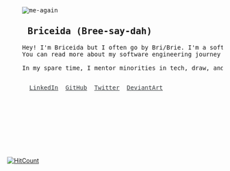 


<html charset="utf-8" class="gr__localhost"><head> <link type="text/css" href="main.css"> <meta name="msapplication-TileColor" content="#ffffff"> <meta name="theme-color" content="#ffffff"> <meta name="viewport" content="width=device-width"> <link rel="stylesheet" href="https://maxcdn.bootstrapcdn.com/bootstrap/4.2.1/css/bootstrap.min.css" integrity="sha384-GJzZqFGwb1QTTN6wy59ffF1BuGJpLSa9DkKMp0DgiMDm4iYMj70gZWKYbI706tWS" crossorigin="anonymous">  <link href="main.css" rel="stylesheet"></head> 
 <body class="dark-mode vsc-initialized" data-gr-c-s-loaded="true">
  
  
<pre class="tab" style="margin-left: 2.5em;padding: 0 7em 2em 0;border-width: 2px;">

  
  <div id="app"><div><div class="navbar card1"></a><div class="mr-auto nav" id="bg"></div></div><section id="aboutme"><div class="row first-section"><div class="col-xs-1 col-md-1"></div><div class="col-xs-9 col-md-5 brd"><img class="img-fluid card2" src="https://media.giphy.com/media/8OJdqYqN1Nii3UTD6l/giphy.gif" alt="me-again"></div><div class="col-xs-4 col-md-5 text-center"><h2> Briceida (Bree-say-dah)</h2><p>Hey! I'm Briceida but I often go by Bri/Brie. I'm a software developer in San Francisco.
You can read more about my software engineering journey <a href="https://medium.com/engineers-optimizely/from-security-guard-to-backend-engineer-how-the-i-own-it-scholarship-changed-my-life-ebf1d370ffc3"> <i style="color: rgb(101, 23, 184);">here.</i> </a><br><br>In my spare time, I mentor minorities in tech, draw, and paint miniatures.<div class="social-media">  
  <a class="btn btn1" href="https://www.linkedin.com/in/briceida-mariscal/" target="_blank" style="color: rgb(53, 57, 60);">LinkedIn</a>  <a class="btn btn1" href="https://www.github.com/BMariscal/" target="_blank" style="color: rgb(53, 57, 60);">GitHub</a>  <a class="btn btn1" href="https://twitter.com/briceidamars" target="_blank" style="color: rgb(53, 57, 60);">Twitter</a>  <a class="btn btn1" href="https://deviantart.com/bmariscal/" target="_blank" style="color: rgb(53, 57, 60);">DeviantArt</a>
  
 
  </span>

  </div></div></div>
    </pre> 
 
  </body></html>


[![HitCount](http://hits.dwyl.com/BMariscal/BMariscal.svg)](http://hits.dwyl.com/BMariscal/BMariscal)



